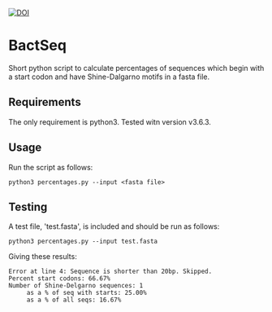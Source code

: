 [![DOI](https://zenodo.org/badge/114686592.svg)](https://zenodo.org/badge/latestdoi/114686592)

# BactSeq

Short python script to calculate percentages of sequences which begin with a start codon and have Shine-Dalgarno motifs in a fasta file.

## Requirements

The only requirement is python3. Tested witn version v3.6.3.

## Usage

Run the script as follows:

    python3 percentages.py --input <fasta file>

## Testing

A test file, 'test.fasta', is included and should be run as follows:

    python3 percentages.py --input test.fasta

Giving these results:

    Error at line 4: Sequence is shorter than 20bp. Skipped.
    Percent start codons: 66.67%
    Number of Shine-Delgarno sequences: 1
 	     as a % of seq with starts: 25.00%
	     as a % of all seqs: 16.67%



